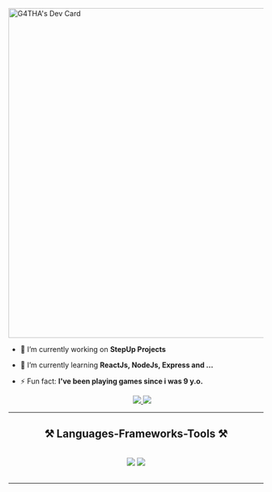 <!--<img align="right" src="[https://visitor-badge.laobi.icu/badge?page_id=gathacom.gathacom](https://api.visitorbadge.io/api/visitors?path=https%3A%2F%2Fgithub.com%2Fgathacom%2Fgathacom&label=Visitors&labelColor=%2303aec6&countColor=%2301294d&style=plastic&labelStyle=none)" />
-->
<!--<a align="right" href="https://visitorbadge.io/status?path=https%3A%2F%2Fgithub.com%2Fgathacom%2Fgathacom"><img src="https://api.visitorbadge.io/api/visitors?path=https%3A%2F%2Fgithub.com%2Fgathacom%2Fgathacom&label=Visitors&labelColor=%2303aec6&countColor=%2301294d&style=plastic&labelStyle=none" /></a>

<a href="https://git.io/typing-svg"><img src="https://readme-typing-svg.demolab.com?font=Fira+Code&size=32&duration=4000&pause=800&color=03AEC6&center=true&vCenter=true&random=false&width=800&lines=const+User++%3D+%7B;name+%3A+%22Yoga+Agatha+Pasaribu%22%2C;role%3A+%22Fullstack+Web+Developer%22%2C;nationality%3A+%22Indonesia%22+%7D;Good+to+See+You!+%F0%9F%91%BB%F0%9F%91%BB%F0%9F%91%BB" alt="Typing SVG" /></a>

<h1></h1>
<a href="https://app.daily.dev/g4tha"><img src="https://api.daily.dev/devcards/v2/Ypa7d0A5kD02lduj7SzJG.png?type=default&r=siz" width="356" alt="G4THA's Dev Card"/></a>
-->
<a href="https://app.daily.dev/g4tha"><img src="https://api.daily.dev/devcards/v2/Ypa7d0A5kD02lduj7SzJG.png?type=wide&r=siz" width="652" alt="G4THA's Dev Card"/></a>
<br />

<!--
**gathacom/gathacom** is a ✨ _special_ ✨ repository because its `README.md` (this file) appears on your GitHub profile.

Here are some ideas to get you started:
-->

- 🔭 I’m currently working on **StepUp Projects**
- 🌱 I’m currently learning **ReactJs, NodeJs, Express and ...** 
- ⚡ Fun fact: **I've been playing games since i was 9 y.o.**

  <div align="center"> 
  <a href="mailto:yogapasaribu000@gmail.com">
    <img src="https://img.shields.io/badge/Gmail-01294d?style=for-the-badge&logo=gmail&logoColor=red" />
  </a>
  <a href="https://linkedin.com/in/pedro-sales-muniz" target="_blank">
    <img src="https://img.shields.io/badge/Instagram-db1a1a?style=for-the-badge&logo=instagram&logoColor=white" target="_blank" />
  </a>
    <!--
  <a href="https://salesp07.github.io" target="_blank">
     <img src="https://img.shields.io/badge/Portfolio-FF5722?style=for-the-badge&logo=todoist&logoColor=white" target="_blank" /> <!-- sqlite, safari, google-chrome are other good icon options --> 
  </a>
</div>

<hr />

<h2 align="center">⚒️ Languages-Frameworks-Tools ⚒️</h2>
<br/>
<div align="center">
    <img src="https://skillicons.dev/icons?i=react,bootstrap,html,css,tailwind,vscode,github,git,figma" />
    <img src="https://skillicons.dev/icons?i=nodejs,javascript,express,go,postman,redux,cpp,java,php,nextjs,flutter,mysql,mongodb,postgres" /><br>
</div>

<br/>
<hr/>
<!--
<div align="center">
  <h2>🐍 My Contributions 🐍</h2>
  <br>
  <img alt="snake eating my contributions" src="https://raw.githubusercontent.com/gathacom/gathacom/output/github-contribution-grid-snake.svg" />
<br/><br/><br/>
</div> -->


